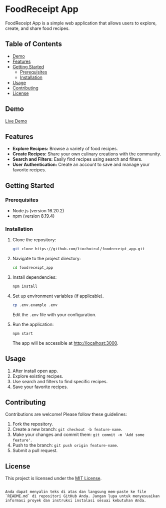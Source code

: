 # FoodReceipt App

FoodReceipt App is a simple web application that allows users to explore, create, and share food recipes.

## Table of Contents

- [Demo](#demo)
- [Features](#features)
- [Getting Started](#getting-started)
  - [Prerequisites](#prerequisites)
  - [Installation](#installation)
- [Usage](#usage)
- [Contributing](#contributing)
- [License](#license)

## Demo

[Live Demo](#) <!-- Add the link to your live demo if applicable -->

## Features

- **Explore Recipes:** Browse a variety of food recipes.
- **Create Recipes:** Share your own culinary creations with the community.
- **Search and Filters:** Easily find recipes using search and filters.
- **User Authentication:** Create an account to save and manage your favorite recipes.

## Getting Started

### Prerequisites

- Node.js (version 16.20.2)
- npm (version 8.19.4)

### Installation

1. Clone the repository:

   ```bash
   git clone https://github.com/tiochoirul/foodreceipt_app.git
   ```

2. Navigate to the project directory:

   ```bash
   cd foodreceipt_app
   ```

3. Install dependencies:

   ```bash
   npm install
   ```

4. Set up environment variables (if applicable).

   ```bash
   cp .env.example .env
   ```

   Edit the `.env` file with your configuration.

5. Run the application:

   ```bash
   npm start
   ```

   The app will be accessible at [http://localhost:3000](http://localhost:3000).

## Usage

1. After install open app.
2. Explore existing recipes.
3. Use search and filters to find specific recipes.
4. Save your favorite recipes.

## Contributing

Contributions are welcome! Please follow these guidelines:

1. Fork the repository.
2. Create a new branch: `git checkout -b feature-name`.
3. Make your changes and commit them: `git commit -m 'Add some feature'`.
4. Push to the branch: `git push origin feature-name`.
5. Submit a pull request.

## License

This project is licensed under the [MIT License](LICENSE).
```

Anda dapat menyalin teks di atas dan langsung mem-paste ke file `README.md` di repositori GitHub Anda. Jangan lupa untuk menyesuaikan informasi proyek dan instruksi instalasi sesuai kebutuhan Anda.
